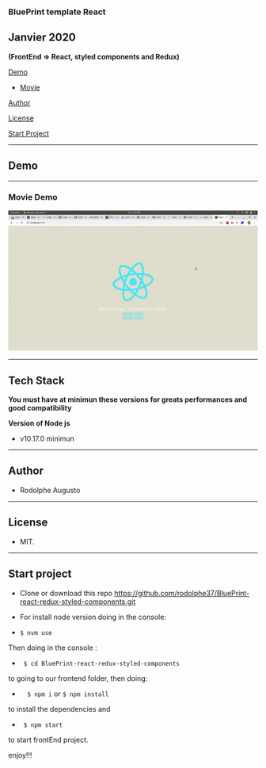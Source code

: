### BluePrint template React 

## Janvier 2020
 

**(FrontEnd => React, styled components and Redux)**



[Demo](#demo)

-  [Movie](#movie-demo)




[Author](#author)

[License](#license)

[Start Project](#Start-project)

---
## Demo
---
### Movie Demo

![!Demogif](demo.gif)

---

## Tech Stack

 **You must have at minimun these versions for greats performances and good compatibility**

 **Version of Node js**
-    v10.17.0 minimun

---  

## Author 

- Rodolphe Augusto 

--- 

## License  

- MIT.

---

## Start project


- Clone or download this repo https://github.com/rodolphe37/BluePrint-react-redux-styled-components.git
 
- For install node version doing in the console: 
- ``` $ nvm use ```

 Then doing in the console :

-  ``` $ cd BluePrint-react-redux-styled-components```

to going to our frontend folder, then doing:

-  ```  $ npm i``` or ``` $ npm install ```

to install the dependencies and

-  ``` $ npm start```

to start  frontEnd project.

  

enjoy!!!
